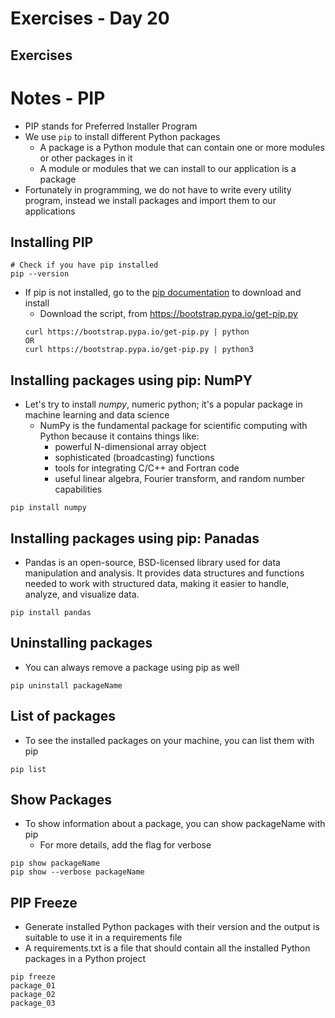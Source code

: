 <!-- Day 20: 30 Days of python programming -->

# Exercises - Day 20
## Exercises 

# Notes - PIP
- PIP stands for Preferred Installer Program
- We use `pip` to install different Python packages
    - A package is a Python module that can contain one or more modules or other packages in it
    - A module or modules that we can install to our application is a package
- Fortunately in programming, we do not have to write every utility program, instead we install packages and import them to our applications

## Installing PIP
```
# Check if you have pip installed
pip --version
```

- If pip is not installed, go to the [pip documentation](https://pip.pypa.io/en/stable/installation/) to download and install
    - Download the script, from https://bootstrap.pypa.io/get-pip.py
    ```
    curl https://bootstrap.pypa.io/get-pip.py | python
    OR
    curl https://bootstrap.pypa.io/get-pip.py | python3
    ```

## Installing packages using pip: NumPY
- Let's try to install <i>numpy</i>, numeric python; it's a popular package in machine learning and data science
    - NumPy is the fundamental package for scientific computing with Python because it contains things like: 
        - powerful N-dimensional array object
        - sophisticated (broadcasting) functions
        - tools for integrating C/C++ and Fortran code
        - useful linear algebra, Fourier transform, and random number capabilities

```
pip install numpy
```

## Installing packages using pip: Panadas
- Pandas is an open-source, BSD-licensed library used for data manipulation and analysis. It provides data structures and functions needed to work with structured data, making it easier to handle, analyze, and visualize data.

```
pip install pandas
```

## Uninstalling packages
- You can always remove a package using pip as well
```
pip uninstall packageName
```

## List of packages
- To see the installed packages on your machine, you can list them with pip
```
pip list
```

## Show Packages
- To show information about a package,  you can show packageName with pip
    - For more details, add the flag for verbose
```
pip show packageName
pip show --verbose packageName
```

## PIP Freeze
- Generate installed Python packages with their version and the output is suitable to use it in a requirements file
- A requirements.txt is a file that should contain all the installed Python packages in a Python project

```
pip freeze
package_01
package_02
package_03
```


